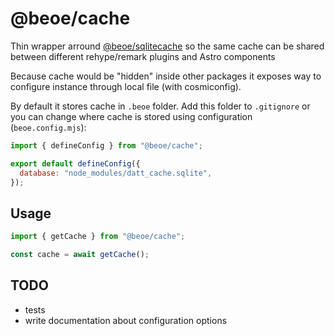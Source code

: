 # @beoe/cache

Thin wrapper arround [@beoe/sqlitecache](/packages/sqlitecache/) so the same cache can be shared between different rehype/remark plugins and Astro components

Because cache would be "hidden" inside other packages it exposes way to configure instance through local file (with cosmiconfig).

By default it stores cache in `.beoe` folder. Add this folder to `.gitignore` or you can change where cache is stored using configuration (`beoe.config.mjs`):

```mjs
import { defineConfig } from "@beoe/cache";

export default defineConfig({
  database: "node_modules/datt_cache.sqlite",
});
```

## Usage

```js
import { getCache } from "@beoe/cache";

const cache = await getCache();
```

## TODO

- tests
- write documentation about configuration options
